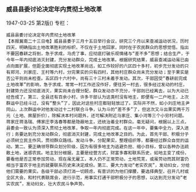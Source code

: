 ### 威县县委讨论决定年内贯彻土地改革

1947-03-25
第2版()
专栏：

    威县县委讨论决定年内贯彻土地改革
    【本报冀南二十三日电】威县县委于三月十五日举行会议，研究三个月以来查减运动状况，历时四天，明确指出土地改革胜利的标帜，不仅在于土地回家，同时在于农民群众的思想觉悟。指出不要因春耕之将到，急于求成，马虎了事，应彻底打破乐观情绪与“差不多”思想；结合生产，于今年一年内彻底消灭封建，充分发动群众，完成土地改革。根据研究结果，威县查减运动虽已由点向面扩展，但距全面彻底实现土地改革尚远，如工作较好的六区四十多村，初步充分发动的只有郑河、刘家庄、王村等六村，分完果实的只有四村，其他村庄群众尚未充分发动；至于果实是否公平则尚未检查。五区四十六村中，尚有三十三村未着手发动。其次，干部因受“春耕前完成土地改革”的影响，急于求成，常常一村工作还没作好，便往另一村去，很多经过发动的村庄，封建势力还没彻底消灭，果实尚未合理分配，群众发动亦不充分，干部则已经离去，以为大动已经告成了。第三、全县还有百余小村，许多干部认为这类村没有地主，即便有一二户地主，上次群运中已经斗过，没有“整头”了，因此对这些村庄都轻轻放过了。实际并不然，如小刘庄地主尹同山，上次群运中对他发动过十二村联合斗争，认为斗的“差不多”了，但这次又斗出果实两千万元（土地、房屋折价），除解决本村问题外，还可解决附近马家庄、集小河等三个小穷村问题。蒋家庄蒋洛瑞、傅家庄李洛春等都是隐蔽地主，还统治着全村群众。毫无疑问，根据以上三点，县委会一致认为须深入贯彻土地改革，争取一年内彻底完成。在这一年中，要集中全力，深入进行；务要达到充分发动群众，彻底消灭封建，完成土地改革之目的。为此，首先干部、积极分子必须树立民主作风，贯彻群众路线。发动斗争，分配果实，整理组织等，都要经过群众自觉的运动。第二、要正确领导群众划分阶级，因为有很多地主为逃避负担、缩小目标，曾以各种办法疏散土地，迷惑农民。地主划分根据，主要是经营方式，财富多寡和联系历史，如地主变了成份，要看他是否正常参加劳动，现在虽无雇工，本人仍不正常劳动，土地荒芜，或虽劳动而其财富仍相当于富农于地主的就要联系历史来决定成份。第三、要大力发动“老实农民”，发动妇女，分给他们需要的果实。各级干部必须打消一切顾虑，有意识的为他们撑腰，要选择典型，召开几村或全区大会，和村代表联席会，进行示范，用事实打通干部积极分子的思想，以达到充分发动“老实农民”，发动妇女，壮大农民斗争声势。
